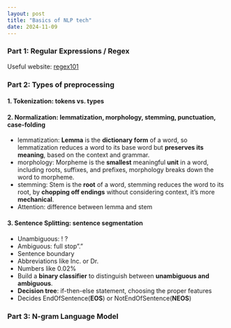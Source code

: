 ```yaml
---
layout: post
title: "Basics of NLP tech"
date: 2024-11-09
---
```


### Part 1: Regular Expressions / Regex 
Useful website: [regex101](https://regex101.com/)
### Part 2: Types of preprocessing
#### 1. Tokenization: tokens vs. types
#### 2. Normalization: lemmatization, morphology, stemming, punctuation, case-folding
  * lemmatization: __Lemma__ is the __dictionary form__ of a word, so lemmatization reduces a word to its base word but __preserves its meaning__, based on the context and grammar.
  * morphology: Morpheme is the __smallest__ meaningful __unit__ in a word, including roots, suffixes, and prefixes, morphology breaks down the word to morpheme.
  * stemming: Stem is the __root__ of a word, stemming reduces the word to its root, by __chopping off endings__ without considering context, it’s more __mechanical__.
  * Attention: difference between lemma and stem
#### 3. Sentence Splitting: sentence segmentation
  * Unambiguous: ! ?
  * Ambiguous: full stop”.”
  * Sentence boundary
  * Abbreviations like Inc. or Dr.
  * Numbers like 0.02%
  * Build a __binary classifier__ to distinguish between __unambiguous and ambiguous__.
  * __Decision tree__: if-then-else statement, choosing the proper features
  * Decides EndOfSentence(__EOS__) or NotEndOfSentence(__NEOS__)
### Part 3: N-gram Language Model


